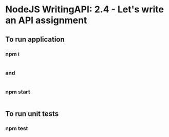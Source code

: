 # NodeJS WritingAPI: 2.4 - Let's write an API assignment


## To run application
### npm i 

``` shell

```
### and

``` shell

```
### npm start

``` shell

```
## To run unit tests
### npm test

``` shell

```